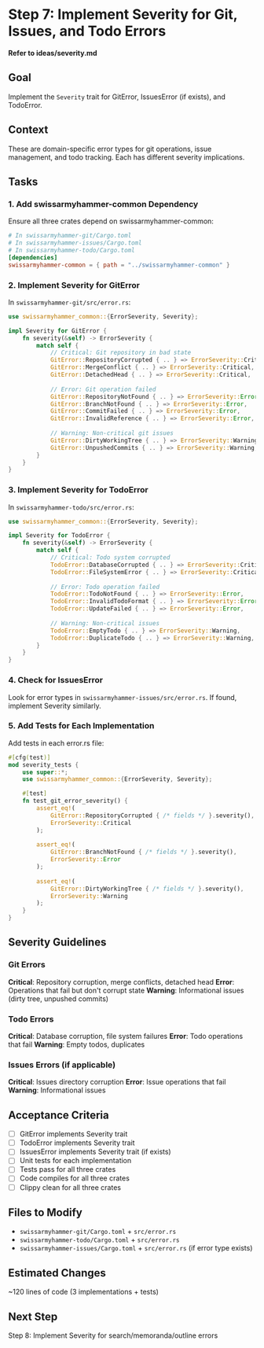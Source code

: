# Step 7: Implement Severity for Git, Issues, and Todo Errors

**Refer to ideas/severity.md**

## Goal

Implement the `Severity` trait for GitError, IssuesError (if exists), and TodoError.

## Context

These are domain-specific error types for git operations, issue management, and todo tracking. Each has different severity implications.

## Tasks

### 1. Add swissarmyhammer-common Dependency

Ensure all three crates depend on swissarmyhammer-common:

```toml
# In swissarmyhammer-git/Cargo.toml
# In swissarmyhammer-issues/Cargo.toml  
# In swissarmyhammer-todo/Cargo.toml
[dependencies]
swissarmyhammer-common = { path = "../swissarmyhammer-common" }
```

### 2. Implement Severity for GitError

In `swissarmyhammer-git/src/error.rs`:

```rust
use swissarmyhammer_common::{ErrorSeverity, Severity};

impl Severity for GitError {
    fn severity(&self) -> ErrorSeverity {
        match self {
            // Critical: Git repository in bad state
            GitError::RepositoryCorrupted { .. } => ErrorSeverity::Critical,
            GitError::MergeConflict { .. } => ErrorSeverity::Critical,
            GitError::DetachedHead { .. } => ErrorSeverity::Critical,
            
            // Error: Git operation failed
            GitError::RepositoryNotFound { .. } => ErrorSeverity::Error,
            GitError::BranchNotFound { .. } => ErrorSeverity::Error,
            GitError::CommitFailed { .. } => ErrorSeverity::Error,
            GitError::InvalidReference { .. } => ErrorSeverity::Error,
            
            // Warning: Non-critical git issues
            GitError::DirtyWorkingTree { .. } => ErrorSeverity::Warning,
            GitError::UnpushedCommits { .. } => ErrorSeverity::Warning,
        }
    }
}
```

### 3. Implement Severity for TodoError

In `swissarmyhammer-todo/src/error.rs`:

```rust
use swissarmyhammer_common::{ErrorSeverity, Severity};

impl Severity for TodoError {
    fn severity(&self) -> ErrorSeverity {
        match self {
            // Critical: Todo system corrupted
            TodoError::DatabaseCorrupted { .. } => ErrorSeverity::Critical,
            TodoError::FileSystemError { .. } => ErrorSeverity::Critical,
            
            // Error: Todo operation failed
            TodoError::TodoNotFound { .. } => ErrorSeverity::Error,
            TodoError::InvalidTodoFormat { .. } => ErrorSeverity::Error,
            TodoError::UpdateFailed { .. } => ErrorSeverity::Error,
            
            // Warning: Non-critical issues
            TodoError::EmptyTodo { .. } => ErrorSeverity::Warning,
            TodoError::DuplicateTodo { .. } => ErrorSeverity::Warning,
        }
    }
}
```

### 4. Check for IssuesError

Look for error types in `swissarmyhammer-issues/src/error.rs`. If found, implement Severity similarly.

### 5. Add Tests for Each Implementation

Add tests in each error.rs file:

```rust
#[cfg(test)]
mod severity_tests {
    use super::*;
    use swissarmyhammer_common::{ErrorSeverity, Severity};

    #[test]
    fn test_git_error_severity() {
        assert_eq!(
            GitError::RepositoryCorrupted { /* fields */ }.severity(),
            ErrorSeverity::Critical
        );
        
        assert_eq!(
            GitError::BranchNotFound { /* fields */ }.severity(),
            ErrorSeverity::Error
        );
        
        assert_eq!(
            GitError::DirtyWorkingTree { /* fields */ }.severity(),
            ErrorSeverity::Warning
        );
    }
}
```

## Severity Guidelines

### Git Errors
**Critical**: Repository corruption, merge conflicts, detached head
**Error**: Operations that fail but don't corrupt state
**Warning**: Informational issues (dirty tree, unpushed commits)

### Todo Errors
**Critical**: Database corruption, file system failures
**Error**: Todo operations that fail
**Warning**: Empty todos, duplicates

### Issues Errors (if applicable)
**Critical**: Issues directory corruption
**Error**: Issue operations that fail
**Warning**: Informational issues

## Acceptance Criteria

- [ ] GitError implements Severity trait
- [ ] TodoError implements Severity trait
- [ ] IssuesError implements Severity trait (if exists)
- [ ] Unit tests for each implementation
- [ ] Tests pass for all three crates
- [ ] Code compiles for all three crates
- [ ] Clippy clean for all three crates

## Files to Modify

- `swissarmyhammer-git/Cargo.toml` + `src/error.rs`
- `swissarmyhammer-todo/Cargo.toml` + `src/error.rs`
- `swissarmyhammer-issues/Cargo.toml` + `src/error.rs` (if error type exists)

## Estimated Changes

~120 lines of code (3 implementations + tests)

## Next Step

Step 8: Implement Severity for search/memoranda/outline errors
